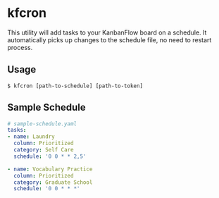 # kfcron

This utility will add tasks to your KanbanFlow board on a schedule. It
automatically picks up changes to the schedule file, no need to restart
process.

## Usage
    $ kfcron [path-to-schedule] [path-to-token]

## Sample Schedule
```yaml
# sample-schedule.yaml
tasks:
- name: Laundry
  column: Prioritized
  category: Self Care
  schedule: '0 0 * * 2,5'

- name: Vocabulary Practice
  column: Prioritized
  category: Graduate School
  schedule: '0 0 * * *'
```
